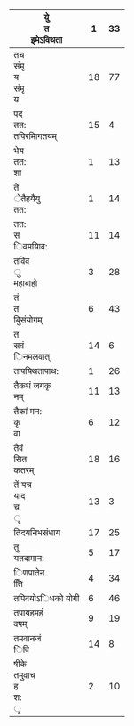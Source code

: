 | युे<br>त<br>इमेऽविथता          | 1  | 33 |
|--------------------------------|----|----|
| तच<br>संमृ<br>य<br>संमृ<br>य   | 18 | 77 |
| पदं<br>तत:<br>तपिरमािगतयम्     | 15 | 4  |
| भेय<br>तत:<br>शा               | 1  | 13 |
| ते<br>ेतैहयैयु<br>तत:          | 1  | 14 |
| तत:<br>स<br>िवमयािव:           | 11 | 14 |
| तविव<br>ु<br>महाबाहो           | 3  | 28 |
| तं<br>त<br>बुिसंयोगम्          | 6  | 43 |
| त<br>सवं<br>िनमलवात्           | 14 | 6  |
| तापयिथतापाथ:                   | 1  | 26 |
| तैकथं जगकृ<br>नम्              | 11 | 13 |
| तैकां मन:<br>कृ<br>वा          | 6  | 12 |
| तैवं<br>सित<br>कतरम्           | 18 | 16 |
| तें यच<br>याद<br>च<br>ृ        | 13 | 3  |
| तिदयनिभसंधाय                   | 17 | 25 |
| तु<br>यतदामान:                 | 5  | 17 |
| िणपातेन<br>तिि                 | 4  | 34 |
| तपिवयोऽिधको योगी               | 6  | 46 |
| तपायहमहं<br>वषम्               | 9  | 19 |
| तमवानजं<br>िवि                 | 14 | 8  |
| षीके<br>तमुवाच<br>ह<br>श:<br>ृ | 2  | 10 |